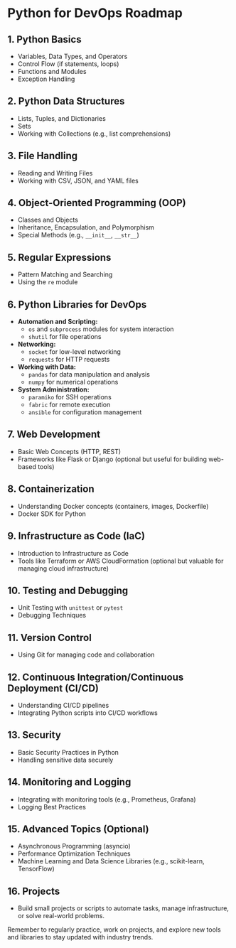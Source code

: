 # Python for DevOps Roadmap

## 1. Python Basics
- Variables, Data Types, and Operators
- Control Flow (if statements, loops)
- Functions and Modules
- Exception Handling

## 2. Python Data Structures
- Lists, Tuples, and Dictionaries
- Sets
- Working with Collections (e.g., list comprehensions)

## 3. File Handling
- Reading and Writing Files
- Working with CSV, JSON, and YAML files

## 4. Object-Oriented Programming (OOP)
- Classes and Objects
- Inheritance, Encapsulation, and Polymorphism
- Special Methods (e.g., `__init__`, `__str__`)

## 5. Regular Expressions
- Pattern Matching and Searching
- Using the `re` module

## 6. Python Libraries for DevOps
- **Automation and Scripting:**
  - `os` and `subprocess` modules for system interaction
  - `shutil` for file operations
- **Networking:**
  - `socket` for low-level networking
  - `requests` for HTTP requests
- **Working with Data:**
  - `pandas` for data manipulation and analysis
  - `numpy` for numerical operations
- **System Administration:**
  - `paramiko` for SSH operations
  - `fabric` for remote execution
  - `ansible` for configuration management

## 7. Web Development
- Basic Web Concepts (HTTP, REST)
- Frameworks like Flask or Django (optional but useful for building web-based tools)

## 8. Containerization
- Understanding Docker concepts (containers, images, Dockerfile)
- Docker SDK for Python

## 9. Infrastructure as Code (IaC)
- Introduction to Infrastructure as Code
- Tools like Terraform or AWS CloudFormation (optional but valuable for managing cloud infrastructure)

## 10. Testing and Debugging
- Unit Testing with `unittest` or `pytest`
- Debugging Techniques

## 11. Version Control
- Using Git for managing code and collaboration

## 12. Continuous Integration/Continuous Deployment (CI/CD)
- Understanding CI/CD pipelines
- Integrating Python scripts into CI/CD workflows

## 13. Security
- Basic Security Practices in Python
- Handling sensitive data securely

## 14. Monitoring and Logging
- Integrating with monitoring tools (e.g., Prometheus, Grafana)
- Logging Best Practices

## 15. Advanced Topics (Optional)
- Asynchronous Programming (asyncio)
- Performance Optimization Techniques
- Machine Learning and Data Science Libraries (e.g., scikit-learn, TensorFlow)

## 16. Projects
- Build small projects or scripts to automate tasks, manage infrastructure, or solve real-world problems.

Remember to regularly practice, work on projects, and explore new tools and libraries to stay updated with industry trends.

